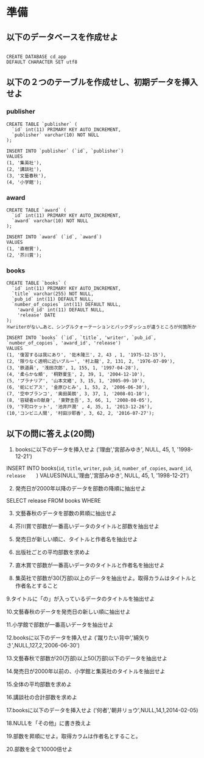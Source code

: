 # 準備

## 以下のデータベースを作成せよ

```

CREATE DATABASE cd_app
DEFAULT CHARACTER SET utf8
```

## 以下の２つのテーブルを作成せし、初期データを挿入せよ

### publisher

```
CREATE TABLE `publisher` (
  `id` int(11) PRIMARY KEY AUTO_INCREMENT,
  `publisher` varchar(10) NOT NULL
);

INSERT INTO `publisher` (`id`, `publisher`)
VALUES
(1, '集英社'),
(2, '講談社'),
(3, '文藝春秋'),
(4, '小学館');
```
### award

```
CREATE TABLE `award` (
  `id` int(11) PRIMARY KEY AUTO_INCREMENT,
  `award` varchar(10) NOT NULL
);

INSERT INTO `award` (`id`, `award`)
VALUES
(1, '直樹賞'),
(2, '芥川賞');
```


### books

```
CREATE TABLE `books` (
  `id` int(11) PRIMARY KEY AUTO_INCREMENT,
  `title` varchar(255) NOT NULL,
  `pub_id` int(11) DEFAULT NULL,
  `number_of_copies` int(11) DEFAULT NULL,
	'award_id' int(11) DEFAULT NULL,
	'release' DATE
);
※writerがない…あと、シングルクォーテーションとバックダッシュが違うところが何箇所か

INSERT INTO `books` (`id`, `title`, 'writer', `pub_id`, `number_of_copies`, 'award_id', 'release')
VALUES
(1, '復習するは我にあり', '佐木隆三', 2, 43 , 1, '1975-12-15'),
(2, '限りなく透明に近いブルー', '村上龍', 2, 131, 2, '1976-07-09'),
(3, '鉄道員', '浅田次郎', 1, 155, 1, '1997-04-28'),
(4, '柔らかな頬', '桐野夏生', 2, 39, 1, '2004-12-10'),
(5, 'プラナリア', '山本文緒', 3, 15, 1, '2005-09-10'),
(6, '蛇にピアス', '金原ひとみ', 1, 53, 2, '2006-06-30'),
(7, '空中ブランコ', '奥田英朗', 3, 37, 1, '2008-01-10'),
(8, '容疑者xの献身', '東野圭吾', 3, 66, 1, '2008-08-05'),
(9, '下町ロケット', '池井戸潤' , 4, 35, 1, '2013-12-26'),
(10,'コンビニ人間', '村田沙耶香', 3, 62, 2, '2016-07-27');

```

## 以下の問に答えよ(20問)

1. booksに以下のデータを挿入せよ
  ('理由','宮部みゆき', NULL, 45, 1, '1998-12-21')

INSERT INTO books(`id`, `title`, `writer`, `pub_id`, `number_of_copies`, `award_id`, `release    `)
 VALUES(NULL,'理由','宮部みゆき', NULL, 45, 1, '1998-12-21')


2. 発売日が2000年以降のデータを部数の降順に抽出せよ

SELECT release FROM books
WHERE 

3. 文藝春秋のデータを部数の昇順に抽出せよ

4. 芥川賞で部数が一番高いデータのタイトルと部数を抽出せよ

5. 発売日が新しい順に、タイトルと作者名を抽出せよ
  
6. 出版社ごとの平均部数を求めよ

7. 直木賞で部数が一番高いデータのタイトルと作者名を抽出せよ

8. 集英社で部数が30(万部)以上のデータを抽出せよ。取得カラムはタイトルと作者名とすること

9.タイトルに「の」が入っているデータのタイトルを抽出せよ

10.文藝春秋のデータを発売日の新しい順に抽出せよ

11.小学館で部数が一番高いデータを抽出せよ

12.booksに以下のデータを挿入せよ
 ('蹴りたい背中','綿矢りさ',NULL,127,2,'2006-06-30')

13.文藝春秋で部数が20(万部)以上50(万部)以下のデータを抽出せよ

14.発売日が2000年以前の、小学館と集英社のタイトルを抽出せよ

15.全体の平均部数を求めよ

16.講談社の合計部数を求めよ

17.booksに以下のデータを挿入せよ
('何者','朝井リョウ',NULL,14,1,2014-02-05)

18.NULLを「その他」に書き換えよ

19.部数を昇順にせよ。取得カラムは作者名とすること。

20.部数を全て10000倍せよ

